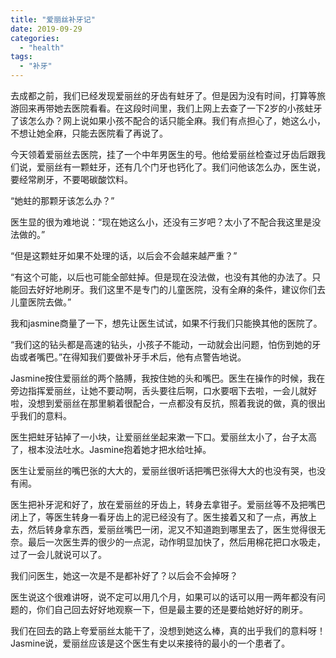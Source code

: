 ```yaml
---
title: "爱丽丝补牙记"
date: 2019-09-29
categories: 
  - "health"
tags: 
  - "补牙"
---
```


去成都之前，我们已经发现爱丽丝的牙齿有蛀牙了。但是因为没有时间，打算等旅游回来再带她去医院看看。在这段时间里，我们上网上去查了一下2岁的小孩蛀牙了该怎么办？网上说如果小孩不配合的话只能全麻。我们有点担心了，她这么小，不想让她全麻，只能去医院看了再说了。

今天领着爱丽丝去医院，挂了一个中年男医生的号。他给爱丽丝检查过牙齿后跟我们说，爱丽丝有一颗蛀牙，还有几个门牙也钙化了。我们问他该怎么办，医生说，要经常刷牙，不要喝碳酸饮料。

“她蛀的那颗牙该怎么办？”

医生显的很为难地说：“现在她这么小，还没有三岁吧？太小了不配合我这里是没法做的。”

“但是这颗蛀牙如果不处理的话，以后会不会越来越严重？”

“有这个可能，以后也可能全部蛀掉。但是现在没法做，也没有其他的办法了。只能回去好好地刷牙。我们这里不是专门的儿童医院，没有全麻的条件，建议你们去儿童医院去做。”

我和jasmine商量了一下，想先让医生试试，如果不行我们只能换其他的医院了。

“我们这的钻头都是高速的钻头，小孩子不能动，一动就会出问题，怕伤到她的牙齿或者嘴巴。”在得知我们要做补牙手术后，他有点警告地说。

Jasmine按住爱丽丝的两个胳膊，我按住她的头和嘴巴。医生在操作的时候，我在旁边指挥爱丽丝，让她不要动啊，舌头要往后啊，口水要咽下去啦，一会儿就好啦，没想到爱丽丝在那里躺着很配合，一点都没有反抗，照着我说的做，真的很出乎我们的意料。

医生把蛀牙钻掉了一小块，让爱丽丝坐起来漱一下口。爱丽丝太小了，台子太高了，根本没法吐水。Jasmine抱着她才把水给吐掉。

医生让爱丽丝的嘴巴张的大大的，爱丽丝很听话把嘴巴张得大大的也没有哭，也没有闹。

医生把补牙泥和好了，放在爱丽丝的牙齿上，转身去拿钳子。爱丽丝等不及把嘴巴闭上了，等医生转身一看牙齿上的泥已经没有了。医生接着又和了一点，再放上去，然后转身拿东西，爱丽丝嘴巴一闭，泥又不知道跑到哪里去了，医生觉得很无奈。最后一次医生弄的很少的一点泥，动作明显加快了，然后用棉花把口水吸走，过了一会儿就说可以了。

我们问医生，她这一次是不是都补好了？以后会不会掉呀？

医生说这个很难讲呀，说不定可以用几个月，如果可以的话可以用一两年都没有问题的，你们自己回去好好地观察一下，但是最主要的还是要给她好好的刷牙。

我们在回去的路上夸爱丽丝太能干了，没想到她这么棒，真的出乎我们的意料呀！Jasmine说，爱丽丝应该是这个医生有史以来接待的最小的一个患者了。
